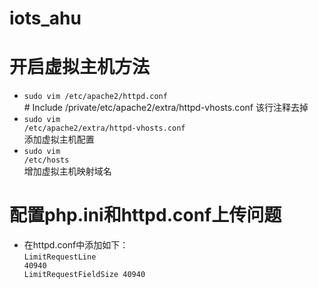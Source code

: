 # iots_ahu

# 开启虚拟主机方法
- <prev><code>sudo vim /etc/apache2/httpd.conf</code></prev><br># Include /private/etc/apache2/extra/httpd-vhosts.conf 该行注释去掉
- <prev><code>sudo vim /etc/apache2/extra/httpd-vhosts.conf</code></prev><br>添加虚拟主机配置
- <prev><code>sudo vim /etc/hosts</code></prev><br>增加虚拟主机映射域名

# 配置php.ini和httpd.conf上传问题
- 在httpd.conf中添加如下：<br><prev><code>LimitRequestLine 40940<br>LimitRequestFieldSize 40940</code></prev>